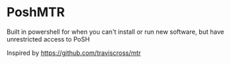# PoshMTR

Built in powershell for when you can't install or run new software, but have unrestricted access to PoSH

Inspired by https://github.com/traviscross/mtr